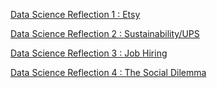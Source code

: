 [Data Science Reflection 1 : Etsy](reflection1.md)

[Data Science Reflection 2 : Sustainability/UPS](reflection2.md)

[Data Science Reflection 3 : Job Hiring](reflection3.md)

[Data Science Reflection 4 : The Social Dilemma](reflection4.md)
